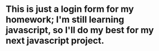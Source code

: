 # This is just a login form for my homework; I'm still learning javascript, so I'll do my best for my next javascript project.
